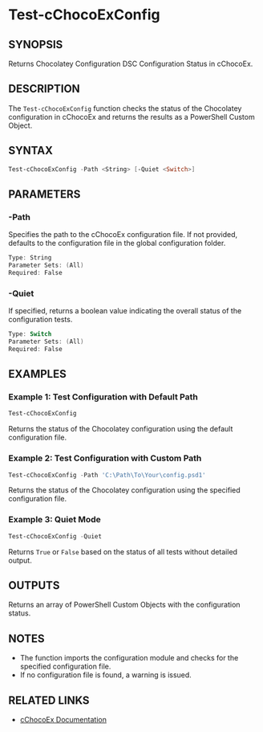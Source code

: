 # Test-cChocoExConfig

## SYNOPSIS
Returns Chocolatey Configuration DSC Configuration Status in cChocoEx.

## DESCRIPTION
The `Test-cChocoExConfig` function checks the status of the Chocolatey configuration in cChocoEx and returns the results as a PowerShell Custom Object.

## SYNTAX

```powershell
Test-cChocoExConfig -Path <String> [-Quiet <Switch>]
```

## PARAMETERS

### -Path
Specifies the path to the cChocoEx configuration file. If not provided, defaults to the configuration file in the global configuration folder.

```powershell
Type: String
Parameter Sets: (All)
Required: False
```

### -Quiet
If specified, returns a boolean value indicating the overall status of the configuration tests.

```powershell
Type: Switch
Parameter Sets: (All)
Required: False
```

## EXAMPLES

### Example 1: Test Configuration with Default Path
```powershell
Test-cChocoExConfig
```
Returns the status of the Chocolatey configuration using the default configuration file.

### Example 2: Test Configuration with Custom Path
```powershell
Test-cChocoExConfig -Path 'C:\Path\To\Your\config.psd1'
```
Returns the status of the Chocolatey configuration using the specified configuration file.

### Example 3: Quiet Mode
```powershell
Test-cChocoExConfig -Quiet
```
Returns `True` or `False` based on the status of all tests without detailed output.

## OUTPUTS
Returns an array of PowerShell Custom Objects with the configuration status.

## NOTES
- The function imports the configuration module and checks for the specified configuration file.
- If no configuration file is found, a warning is issued.

## RELATED LINKS
- [cChocoEx Documentation](https://github.com/jyonke/cChocoEx) 